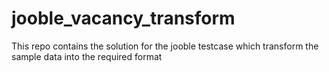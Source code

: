 # jooble_vacancy_transform
This repo contains the solution for the jooble testcase which transform the sample data into the required format
